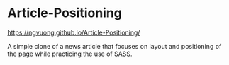 # Article-Positioning

https://ngvuong.github.io/Article-Positioning/

A simple clone of a news article that focuses on layout and positioning of the page while practicing the use of SASS.

